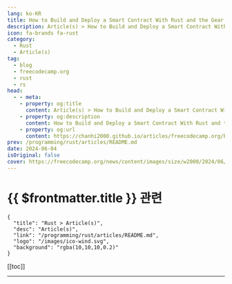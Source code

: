 ```yaml
---
lang: ko-KR
title: How to Build and Deploy a Smart Contract With Rust and the Gear Protocol
description: Article(s) > How to Build and Deploy a Smart Contract With Rust and the Gear Protocol
icon: fa-brands fa-rust
category: 
  - Rust
  - Article(s)
tag: 
  - blog
  - freecodecamp.org
  - rust
  - rs
head:
  - - meta:
    - property: og:title
      content: Article(s) > How to Build and Deploy a Smart Contract With Rust and the Gear Protocol
    - property: og:description
      content: How to Build and Deploy a Smart Contract With Rust and the Gear Protocol
    - property: og:url
      content: https://chanhi2000.github.io/articles/freecodecamp.org/build-and-deploy-smart-contract-rust-gear-protocol.html
prev: /programming/rust/articles/README.md
date: 2024-06-04
isOriginal: false
cover: https://freecodecamp.org/news/content/images/size/w2000/2024/06/How-to-Build-and-Deploy-a-Smart-Contract-With-Rust-and-the-Gear-Protocol-Cover.png
---
```


# {{ $frontmatter.title }} 관련

```component VPCard
{
  "title": "Rust > Article(s)",
  "desc": "Article(s)",
  "link": "/programming/rust/articles/README.md",
  "logo": "/images/ico-wind.svg",
  "background": "rgba(10,10,10,0.2)"
}
```

[[toc]]

---

<SiteInfo
  name="How to Build and Deploy a Smart Contract With Rust and the Gear Protocol"
  desc="Smart contracts are like digital agreements that run on blockchain technology, making transactions automatic and secure. While many people use Ethereum and Solidity to create these contracts, there are other options that can be just as powerful. One great combination is using Rust with the Gear Protocol. In this..."
  url="https://freecodecamp.org/news/build-and-deploy-smart-contract-rust-gear-protocol/"
  logo="https://cdn.freecodecamp.org/universal/favicons/favicon.ico"
  preview="https://freecodecamp.org/news/content/images/size/w2000/2024/06/How-to-Build-and-Deploy-a-Smart-Contract-With-Rust-and-the-Gear-Protocol-Cover.png" />

<!-- TODO: 작성 -->

